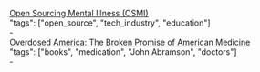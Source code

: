 [Open Sourcing Mental Illness (OSMI)](https://osmihelp.org)<br />
"tags": ["open_source", "tech_industry", "education"]<br />
-<br />
[Overdosed America: The Broken Promise of American Medicine](http://a.co/aOGY247)<br />
"tags": ["books", "medication", "John Abramson", "doctors"]<br />
-<br />
